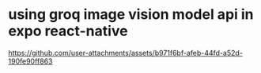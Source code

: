 # using groq image vision model api in expo react-native






https://github.com/user-attachments/assets/b971f6bf-afeb-44fd-a52d-190fe90ff863

